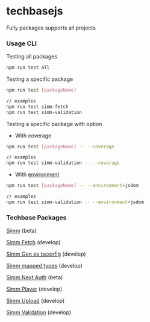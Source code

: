 # techbasejs
Fully packages supports all projects

### Usage CLI
Testing all packages
```sh
npm run test all
```

Testing a specific package
```sh
npm run test [packageName]

// examples
npm run test simm-fetch
npm run test simm-validation

```
Testing a specific package with option
- With coverage
```sh
npm run test [packageName] -- --coverage

// examples
npm run test simm-validation -- --coverage
```

- With [environment](https://vitest.dev/guide/environment)
```sh
npm run test [packageName] -- --environment=jsdom

// examples
npm run test simm-validation -- --environment=jsdom
```

### Techbase Packages

[Simm](/packages/simm) (beta)

[Simm Fetch](/packages/simm-fetch/) (develop)

[Simm Gen es tsconfig](/packages/simm-gen-es-tsconfig/) (develop)

[Simm mapped types](/packages/simm-mapped-types/) (develop)

[Simm Next Auth](/packages/simm-next-auth/) (beta)

[Simm Player](/packages/simm-player/) (develop)

[Simm Upload](/packages/simm-upload/) (develop)

[Simm Validation](/packages/simm-validation/) (develop)
